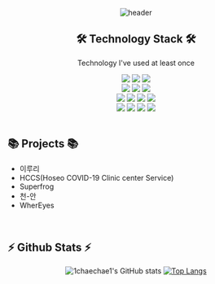 <div align = center>

![header](https://capsule-render.vercel.app/api?type=waving&color=F8E2CF&height=250&section=header&text=Chaehyun%20Lim&fontSize=90&animation=fadeIn&fontAlignY=38&desc=%20&descAlignY=62&descAlign=62)

<h2>🛠 Technology Stack 🛠</h2>
<p>Technology I've used at least once</p>

<div>
<img src="https://img.shields.io/badge/java-007396?style=for-the-badge&logo=java&logoColor=white">
<img src="https://img.shields.io/badge/Python-3776AB?style=for-the-badge&logo=Python&logoColor=white">
<img src="https://img.shields.io/badge/C-A8B9CC?style=for-the-badge&logo=C&logoColor=white">
<br>
<img src="https://img.shields.io/badge/Javascript-F7DF1E?style=for-the-badge&logo=Javascript&logoColor=white">
<img src="https://img.shields.io/badge/HTML5-E34F26?style=for-the-badge&logo=HTML5&logoColor=white">
<img src="https://img.shields.io/badge/CSS3-1572B6?style=for-the-badge&logo=CSS3&logoColor=white">
<br>
<img src="https://img.shields.io/badge/JSP-007396?style=for-the-badge&logo=JSP&logoColor=white">
<img src="https://img.shields.io/badge/react-61DAFB?style=for-the-badge&logo=react&logoColor=black">
<img src="https://img.shields.io/badge/Django-092E20?style=for-the-badge&logo=Django&logoColor=white">
<img src="https://img.shields.io/badge/D3.js-F9A03C?style=for-the-badge&logo=D3.js&logoColor=white">
<br>
<img src="https://img.shields.io/badge/MySQL-4479A1?style=for-the-badge&logo=MySQL&logoColor=white">
<img src="https://img.shields.io/badge/Oracle-F80000?style=for-the-badge&logo=Oracle&logoColor=white">
<img src="https://img.shields.io/badge/Linux-FCC624?style=for-the-badge&logo=Linux&logoColor=black">
<img src="https://img.shields.io/badge/Apache Tomcat-F8DC75?style=for-the-badge&logo=Apache Tomcat&logoColor=black">
</div>
  
</div>
<br>

<h2>📚 Projects 📚</h2>

<div>
  <ul>
    <li>이루리
    <li>HCCS(Hoseo COVID-19 Clinic center Service)
    <li>Superfrog
    <li>천-안
    <li>WherEyes
  </ul>
</div> 
<br>

<h2>⚡ Github Stats ⚡</h2>

<div align = center>

![1chaechae1's GitHub stats](https://github-readme-stats.vercel.app/api?username=1chaechae1&theme=graywhite&show_icons=true)
[![Top Langs](https://github-readme-stats.vercel.app/api/top-langs/?username=1chaechae1&layout=compact&theme=graywhite)](https://github.com/1chaechae1/github-readme-stats)
  
</div>


<!--
**1chaechae1/1chaechae1** is a ✨ _special_ ✨ repository because its `README.md` (this file) appears on your GitHub profile.

Here are some ideas to get you started:

- 🔭 I’m currently working on ...
- 🌱 I’m currently learning ...
- 👯 I’m looking to collaborate on ...
- 🤔 I’m looking for help with ...
- 💬 Ask me about ...
- 📫 How to reach me: ...
- 😄 Pronouns: ...
- ⚡ Fun fact: ...
-->
